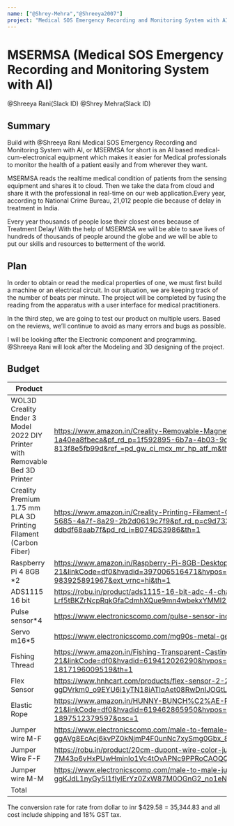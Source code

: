 ```yaml
---
name: ["@Shrey-Mehra","@Shreeya2007"]
project: "Medical SOS Emergency Recording and Monitoring System with AI"
---
```


# MSERMSA (Medical SOS Emergency Recording and Monitoring System with AI)
@Shreeya Rani(Slack ID)
@Shrey Mehra(Slack ID)
## Summary
Build with @Shreeya Rani
Medical SOS Emergency Recording and Monitoring System with AI, or MSERMSA for short is an AI based medical-cum-electronical equipment which makes it easier for Medical professionals to monitor the health of a patient easily and from wherever they want.

MSERMSA reads the realtime medical condition of patients from the sensing equipment and shares it to cloud. Then we take the data from cloud and share it with the professional in real-time on our web application.Every year, according to National Crime Bureau, 
21,012 people die because of delay in treatment in India.

Every year thousands of people lose their closest ones because of Treatment Delay!
With the help of MSERMSA we will be able to save lives of hundreds of thousands of people around the globe and we will be able to put our skills and resources to betterment of the world.

## Plan

In order to obtain or read the medical properties of one, we must first build a machine or an electrical circuit. In our situation, we are keeping track of the number of beats per minute.
The project will be completed by fusing the reading from the apparatus with a user interface for medical practitioners.

In the third step, we are going to test our product on multiple users. Based on the reviews, we’ll continue to avoid as many errors and bugs as possible.

I will be looking after the Electronic component and programming.
@Shreeya Rani will look after the Modeling and 3D designing of the project.

## Budget



| Product         | Supplier/Link                         | Cost   |
| --------------- | ------------------------------------- | ------ |
| WOL3D Creality Ender 3 Model 2022 DIY Printer with Removable Bed 3D Printer  | https://www.amazon.in/Creality-Removable-Magnetic-3D-220x220x250mm/dp/B07P5YBN6M/?_encoding=UTF8&pd_rd_w=Q1zQY&content-id=amzn1.sym.1f592895-6b7a-4b03-9d72-1a40ea8fbeca&pf_rd_p=1f592895-6b7a-4b03-9d72-1a40ea8fbeca&pf_rd_r=ANV7YYVPYKDPCFPD69YS&pd_rd_wg=r6K2E&pd_rd_r=04bc56ca-18b9-4931-a9cb-813f8e5fb99d&ref_=pd_gw_ci_mcx_mr_hp_atf_m&th=1 | $174.29  |
| Creality Premium 1.75 mm PLA 3D Printing Filament (Carbon Fiber) | https://www.amazon.in/Creality-Printing-Filament-Carbon-Fiber/dp/B074DS3986/ref=pd_day0fbt_img_sccl_1/261-2814919-0635564?pd_rd_w=xL45H&content-id=amzn1.sym.c9d7333c-5685-4a7f-8a29-2b2d0619c7f9&pf_rd_p=c9d7333c-5685-4a7f-8a29-2b2d0619c7f9&pf_rd_r=VTV5RSV4NXVFJQ3HXD17&pd_rd_wg=tAQca&pd_rd_r=ec496aea-ffdb-4b43-bfed-ddbdf68aab7f&pd_rd_i=B074DS3986&th=1  | $36.52 |
| Raspberry Pi 4 8GB *2| https://www.amazon.in/Raspberry-Pi-8GB-Desktop-Computer/dp/B08B9XS3B6/ref=asc_df_B08B9XS3B6/?tag=googleshopdes-21&linkCode=df0&hvadid=397006516471&hvpos=&hvnetw=g&hvrand=742080683002387685&hvpone=&hvptwo=&hvqmt=&hvdev=c&hvdvcmdl=&hvlocint=&hvlocphy=20458&hvtargid=pla-983925891967&ext_vrnc=hi&th=1  | $169.54|
| ADS1115 16 bit| https://robu.in/product/ads1115-16-bit-adc-4-channel-programmable-gain-amplifier/?gclid=CjwKCAiAqt-dBhBcEiwATw-ggLZg-Lrf5tBKZrNcpRqkGfaCdmhXQue9mn4wbekxYMMI2PbZ_HntURoCsrIQAvD_BwE  | $10.54|
| Pulse sensor*4| https://www.electronicscomp.com/pulse-sensor-india?gclid=CjwKCAiAqt-dBhBcEiwATw-ggIqokG1SIU4X_HBcFfEA6SsvaOwvDW2Oi6FyIpNCTIv7AUcGoaeH9RoCWnkQAvD_BwE  | $6.16|
| Servo m16*5| https://www.electronicscomp.com/mg90s-metal-gear-servo-motor?gclid=CjwKCAiAqt-dBhBcEiwATw-ggGjyX5DJ0I3HNszM4a8V1tQ2SmTPWa_a1iSWdPG5rUKb1asaLLLP8hoC_PUQAvD_BwE  | $9.25|
| Fishing Thread| https://www.amazon.in/Fishing-Transparent-Casting-20-Meters/dp/B0B9N8LR6M/ref=asc_df_B0B9N8LR6M/?tag=googleshopdes-21&linkCode=df0&hvadid=619412026290&hvpos=&hvnetw=g&hvrand=17679179516095364323&hvpone=&hvptwo=&hvqmt=&hvdev=c&hvdvcmdl=&hvlocint=&hvlocphy=20458&hvtargid=pla-1817196009519&th=1 | $1.84|
| Flex Sensor| https://www.hnhcart.com/products/flex-sensor-2-2a-bend-sensor-for-hand-gesture-recognition?gclid=CjwKCAiAqt-dBhBcEiwATw-ggDVrkm0_o9EYU6i1yTN18iATlqAet08RwDnIJOGtL9zuivSCN5jsQxoC6LUQAvD_BwE| $18.54|
| Elastic Rope| https://www.amazon.in/HUNNY-BUNCH%C2%AE-Premium-Elastic-Multipurpose-Measuring/dp/B09RZTNFLK/ref=asc_df_B09RZTNFLK/?tag=googleshopdes-21&linkCode=df0&hvadid=619462865950&hvpos=&hvnetw=g&hvrand=4262819118521404970&hvpone=&hvptwo=&hvqmt=&hvdev=c&hvdvcmdl=&hvlocint=&hvlocphy=20458&hvtargid=pla-1897512379597&psc=1 | $1.44|
| Jumper wire M-F| https://www.electronicscomp.com/male-to-female-jumper-wires-20cm-40-pieces-pack?gclid=CjwKCAiAqt-dBhBcEiwATw-ggAVg8EcAcj6kvPZ0kNjmP4F0unNc7xySmg0Gbx_8hS3YUvLjt0e1_RoCrygQAvD_BwE | $0.70|
| Jumper Wire F-F| https://robu.in/product/20cm-dupont-wire-color-jumper-cable-2-54mm-1p-1p-female-female-40pcs/?gclid=CjwKCAiAqt-dBhBcEiwATw-ggHt1UolOkvW4Gg3qe-PF-7M43p6vHxPUwHminIo1Vc4tOvAPNc9PPRoCAOQQAvD_BwE | $0.64|
| Jumper wire M-M| https://www.electronicscomp.com/male-to-male-jumper-wires-20cm-40-pieces-pack?gclid=CjwKCAiAqt-dBhBcEiwATw-ggKJdL1nyGy5I1fIyIErYz0ZxW87M0OGnG2_no1eNeo_gIpHlwii7XhoCUs4QAvD_BwE | $0.82|
| Total           |                                       | $429.58 |

The conversion rate for rate from dollar to inr $429.58 = 35,344.83 and all cost include shipping and 18% GST tax.
